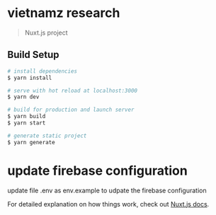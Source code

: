 # vietnamz research

> Nuxt.js project

## Build Setup

``` bash
# install dependencies
$ yarn install

# serve with hot reload at localhost:3000
$ yarn dev

# build for production and launch server
$ yarn build
$ yarn start

# generate static project
$ yarn generate
```
# update firebase configuration

update file .env as env.example to udpate the firebase configuration

For detailed explanation on how things work, check out [Nuxt.js docs](https://nuxtjs.org).
